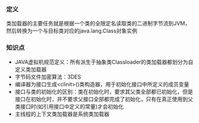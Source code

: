 ### 定义

类加载器的主要任务就是根据一个类的全限定名读取类的二进制字节流到JVM，然后转换为一个与目标类对应的java.lang.Class对象实例

### 知识点

* JAVA虚拟机规范定义：所有派生于抽象类Classloader的类加载器都划分为自定义类加载器
* 字节码文件加密算法：3DES
* 编译器为接口生成&lt;clinit&gt;\(\)类构造器，用于初始化接口中所定义的成员变量
* 接口与类的初始化的区别：类在初始化时，要求其父类全部都已初始化，但是接口在初始化时，并不要求父接口全部都完成了初始化，只有在真正使用到父类接口时\(如引用接口中定义的常量\)才会初始化
* 主线程的上下文类加载器是系统类加载器



